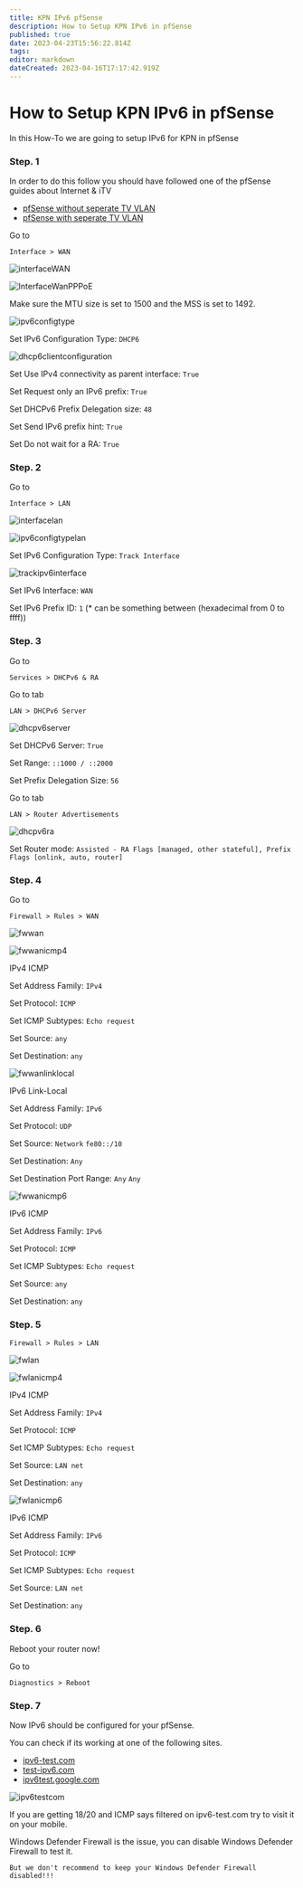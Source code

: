 ```yaml
---
title: KPN IPv6 pfSense
description: How to Setup KPN IPv6 in pfSense
published: true
date: 2023-04-23T15:56:22.814Z
tags: 
editor: markdown
dateCreated: 2023-04-16T17:17:42.919Z
---
```


# How to Setup KPN IPv6 in pfSense

In this How-To we are going to setup IPv6 for KPN in pfSense

### Step. 1

In order to do this follow you should have followed one of the pfSense guides about Internet & iTV

* [pfSense without seperate TV VLAN](/guides/pfsense/kpn/pfSense-without-vlan.md)
* [pfSense with seperate TV VLAN](/guides/pfsense/kpn/pfSense-with-vlan.md)

Go to

```
Interface > WAN
```

![interfaceWAN](/images/kpn/pfsense-ipv6/interfacewan.png)

![InterfaceWanPPPoE](/images/kpn/pfsense-ipv6/interfaceWAN_PPPoE.png)

Make sure the MTU size is set to 1500 and the MSS is set to 1492.


![ipv6configtype](/images/kpn/pfsense-ipv6/ipv6configtype.png)

Set IPv6 Configuration Type: ```DHCP6```

![dhcp6clientconfiguration](/images/kpn/pfsense-ipv6/dhcp6clientconfiguration.png)

Set Use IPv4 connectivity as parent interface: ```True```

Set Request only an IPv6 prefix: ```True```

Set DHCPv6 Prefix Delegation size: ```48```

Set Send IPv6 prefix hint: ```True```

Set Do not wait for a RA: ```True```

### Step. 2

Go to

```
Interface > LAN
```

![interfacelan](/images/kpn/pfsense-ipv6/interfacelan.png)

![ipv6configtypelan](/images/kpn/pfsense-ipv6/ipv6configtypelan.png)

Set IPv6 Configuration Type: ```Track Interface```

![trackipv6interface](/images/kpn/pfsense-ipv6/trackipv6interface.png)

Set IPv6 Interface: ```WAN```

Set IPv6 Prefix ID: ```1``` (* can be something between (hexadecimal from 0 to ffff))

### Step. 3

Go to

```
Services > DHCPv6 & RA
```

Go to tab
```
LAN > DHCPv6 Server
```

![dhcpv6server](/images/kpn/pfsense-ipv6/dhcpv6serverv2.png)

Set DHCPv6 Server: ```True```

Set Range: ```::1000 / ::2000```

Set Prefix Delegation Size: ```56```

Go to tab
```
LAN > Router Advertisements
```

![dhcpv6ra](/images/kpn/pfsense-ipv6/dhcpv6ra.png)

Set Router mode: ```Assisted - RA Flags [managed, other stateful], Prefix Flags [onlink, auto, router]```

### Step. 4

Go to

```
Firewall > Rules > WAN
```

![fwwan](/images/kpn/pfsense-ipv6/fwwan.png)

![fwwanicmp4](/images/kpn/pfsense-ipv6/fwwanicmp4.png)

IPv4 ICMP

Set Address Family: ```IPv4```

Set Protocol: ```ICMP```

Set ICMP Subtypes: ```Echo request```

Set Source: ```any```

Set Destination: ```any```

![fwwanlinklocal](/images/kpn/pfsense-ipv6/fwwanlinklocal.png)

IPv6 Link-Local

Set Address Family: ```IPv6```

Set Protocol: ```UDP```

Set Source: ```Network``` ```fe80::/10```

Set Destination: ```Any```

Set Destination Port Range: ```Any``` ```Any```

![fwwanicmp6](/images/kpn/pfsense-ipv6/fwwanicmp.png)

IPv6 ICMP

Set Address Family: ```IPv6```

Set Protocol: ```ICMP```

Set ICMP Subtypes: ```Echo request```

Set Source: ```any```

Set Destination: ```any```

### Step. 5

```
Firewall > Rules > LAN
```

![fwlan](/images/kpn/pfsense-ipv6/fwlan.png)

![fwlanicmp4](/images/kpn/pfsense-ipv6/fwlanicmp4.png)

IPv4 ICMP

Set Address Family: ```IPv4```

Set Protocol: ```ICMP```

Set ICMP Subtypes: ```Echo request```

Set Source: ```LAN net```

Set Destination: ```any```

![fwlanicmp6](/images/kpn/pfsense-ipv6/fwlanicmp6.png)

IPv6 ICMP

Set Address Family: ```IPv6```

Set Protocol: ```ICMP```

Set ICMP Subtypes: ```Echo request```

Set Source: ```LAN net```

Set Destination: ```any```

### Step. 6

Reboot your router now!

Go to

```
Diagnostics > Reboot
```

### Step. 7

Now IPv6 should be configured for your pfSense.

You can check if its working at one of the following sites.

* [ipv6-test.com](https://ipv6-test.com/)
* [test-ipv6.com](https://test-ipv6.com/)
* [ipv6test.google.com](https://ipv6test.google.com/)

![ipv6testcom](/images/kpn/pfsense-ipv6/ipv6test.png)

If you are getting 18/20 and ICMP says filtered on ipv6-test.com try to visit it on your mobile.

Windows Defender Firewall is the issue, you can disable Windows Defender Firewall to test it.

```
But we don't recommend to keep your Windows Defender Firewall disabled!!!
```